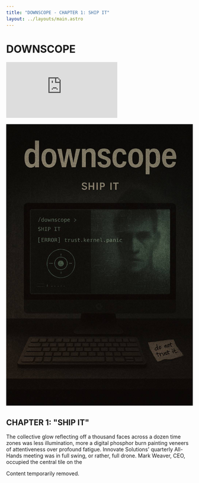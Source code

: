 ```yaml
---
title: "DOWNSCOPE - CHAPTER 1: SHIP IT"
layout: ../layouts/main.astro
---
```


# DOWNSCOPE

<iframe 
  class="w-full aspect-video rounded-lg border border-border/20 shadow-lg my-8 max-w-3xl mx-auto"
  src="https://www.youtube.com/embed/RbeNow4Ylvc" 
  title="Downscope - Chapter 1: SHIP IT" 
  frameborder="0" 
  allow="accelerometer; autoplay; clipboard-write; encrypted-media; gyroscope; picture-in-picture; web-share" 
  allowfullscreen>
</iframe>

![Downscope](../assets/images/downscope.jpg)

## CHAPTER 1: "SHIP IT"

The collective glow reflecting off a thousand faces across a dozen time zones was less illumination, more a digital phosphor burn painting veneers of attentiveness over profound fatigue. Innovate Solutions' quarterly All-Hands meeting was in full swing, or rather, full drone. Mark Weaver, CEO, occupied the central tile on the 

Content temporarily removed.

